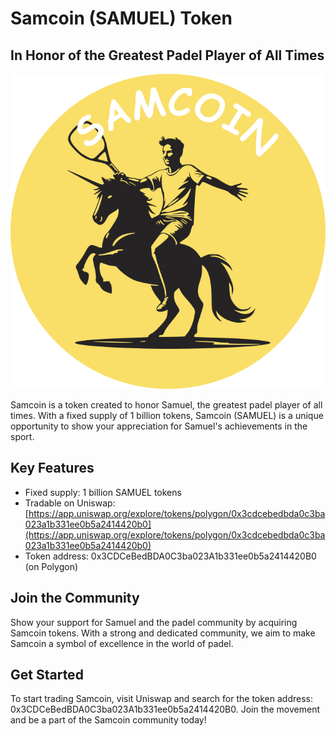 # Samcoin (SAMUEL) Token
## In Honor of the Greatest Padel Player of All Times

![Samcoin Logo](./assets/samcoin.png)

Samcoin is a token created to honor Samuel, the greatest padel player of all times. With a fixed supply of 1 billion tokens, Samcoin (SAMUEL) is a unique opportunity to show your appreciation for Samuel's achievements in the sport.

## Key Features

* Fixed supply: 1 billion SAMUEL tokens
* Tradable on Uniswap: [https://app.uniswap.org/explore/tokens/polygon/0x3cdcebedbda0c3ba023a1b331ee0b5a2414420b0](https://app.uniswap.org/explore/tokens/polygon/0x3cdcebedbda0c3ba023a1b331ee0b5a2414420b0)
* Token address: 0x3CDCeBedBDA0C3ba023A1b331ee0b5a2414420B0 (on Polygon)

## Join the Community

Show your support for Samuel and the padel community by acquiring Samcoin tokens. With a strong and dedicated community, we aim to make Samcoin a symbol of excellence in the world of padel.

## Get Started

To start trading Samcoin, visit Uniswap and search for the token address: 0x3CDCeBedBDA0C3ba023A1b331ee0b5a2414420B0. Join the movement and be a part of the Samcoin community today!
